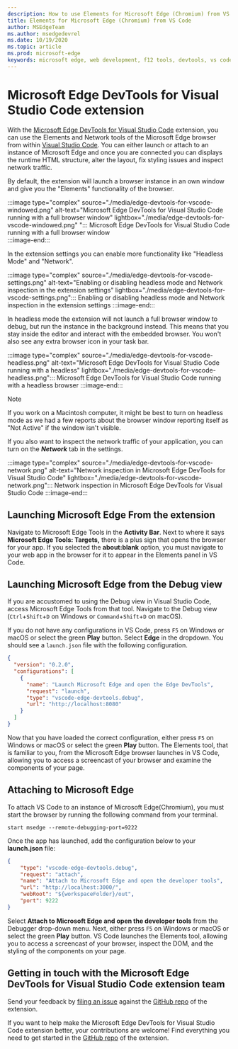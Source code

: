 ```yaml
---
description: How to use Elements for Microsoft Edge (Chromium) from VS Code
title: Elements for Microsoft Edge (Chromium) from VS Code
author: MSEdgeTeam
ms.author: msedgedevrel
ms.date: 10/19/2020
ms.topic: article
ms.prod: microsoft-edge
keywords: microsoft edge, web development, f12 tools, devtools, vs code, visual studio code, elements
---
```


# Microsoft Edge DevTools for Visual Studio Code extension

With the [Microsoft Edge DevTools for Visual Studio Code][VisualstudioMarketplaceElementsMicrosoftEdgeChromium] extension, you can use the Elements and Network tools of the Microsoft Edge browser from within [Visual Studio Code][VisualstudioCode].  You can either launch or attach to an instance of Microsoft Edge and once you are connected you can displays the runtime HTML structure, alter the layout, fix styling issues and inspect network traffic.  

By default, the extension will launch a browser instance in an own window and give you the "Elements" functionality of the browser.

:::image type="complex" source="./media/edge-devtools-for-vscode-windowed.png" alt-text="Microsoft Edge DevTools for Visual Studio Code running with a full browser window" lightbox="./media/edge-devtools-for-vscode-windowed.png" ":::
   Microsoft Edge DevTools for Visual Studio Code running with a full browser window  
:::image-end:::

In the extension settings you can enable more functionality like "Headless Mode" and "Network".

:::image type="complex" source="./media/edge-devtools-for-vscode-settings.png" alt-text="Enabling or disabling headless mode and Network inspection in the extension settings" lightbox="./media/edge-devtools-for-vscode-settings.png":::
    Enabling or disabling headless mode and Network inspection in the extension settings
:::image-end:::

In headless mode the extension will not launch a full browser window to debug, but run the instance in the background instead. This means that you stay inside the editor and interact with the embedded browser. You won't also see any extra browser icon in your task bar.  

:::image type="complex" source="./media/edge-devtools-for-vscode-headless.png" alt-text="Microsoft Edge DevTools for Visual Studio Code running with a headless" lightbox="./media/edge-devtools-for-vscode-headless.png":::
   Microsoft Edge DevTools for Visual Studio Code running with a headless browser
:::image-end:::

> [!NOTE]
> If you work on a Macintosh computer, it might be best to turn on headless mode as we had a few reports about the browser window reporting itself as "Not Active" if the window isn't visible.  

If you also want to inspect the network traffic of your application, you can turn on the ***Network*** tab in the settings.

:::image type="complex" source="./media/edge-devtools-for-vscode-network.png" alt-text="Network inspection in Microsoft Edge DevTools for Visual Studio Code" lightbox="./media/edge-devtools-for-vscode-network.png":::
    Network inspection in Microsoft Edge DevTools for Visual Studio Code
:::image-end:::

## Launching Microsoft Edge From the extension  

Navigate to Microsoft Edge Tools in the **Activity Bar**.  Next to where it says **Microsoft Edge Tools: Targets,** there is a plus sign that opens the browser for your app.  If you selected the **about:blank** option, you must navigate to your web app in the browser for it to appear in the Elements panel in VS Code.  

## Launching Microsoft Edge from the Debug view  

If you are accustomed to using the Debug view in Visual Studio Code, access Microsoft Edge Tools from that tool.  Navigate to the Debug view \(`Ctrl`+`Shift`+`D` on Windows or `Command`+`Shift`+`D` on macOS\).  

If you do not have any configurations in VS Code, press `F5` on Windows or macOS or select the green **Play** button. Select **Edge** in the dropdown. You should see a `launch.json` file with the following configuration.  

```json
{
  "version": "0.2.0",
  "configurations": [
    {
      "name": "Launch Microsoft Edge and open the Edge DevTools",
      "request": "launch",
      "type": "vscode-edge-devtools.debug",
      "url": "http://localhost:8080"
    }
  ]
}
```  

Now that you have loaded the correct configuration, either press `F5` on Windows or macOS or select the green **Play** button. The Elements tool, that is familiar to you, from the Microsoft Edge browser launches in VS Code, allowing you to access a screencast of your browser and examine the components of your page.  

## Attaching to Microsoft Edge  

To attach VS Code to an instance of Microsoft Edge\(Chromium\), you must start the browser by running the following command from your terminal.  

`start msedge --remote-debugging-port=9222`  

Once the app has launched, add the configuration below to your **launch.json** file:  

```json
{
    "type": "vscode-edge-devtools.debug",
    "request": "attach",
    "name": "Attach to Microsoft Edge and open the developer tools",
    "url": "http://localhost:3000/",
    "webRoot": "${workspaceFolder}/out",
    "port": 9222
}
```  

Select **Attach to Microsoft Edge and open the developer tools** from the Debugger drop-down menu.  Next, either press `F5` on Windows or macOS or select the green **Play** button.  VS Code launches the Elements tool, allowing you to access a screencast of your browser, inspect the DOM, and the styling of the components on your page.  

## Getting in touch with the Microsoft Edge DevTools for Visual Studio Code extension team  

Send your feedback by [filing an issue][GithubMicrosoftVscodeEdgeDevtoolsNewIssue] against the [GitHub repo][GithubMicrosoftVscodeEdgeDevtools] of the extension.  

If you want to help make the Microsoft Edge DevTools for Visual Studio Code extension better, your contributions are welcome!  Find everything you need to get started in the [GitHub repo][GithubMicrosoftVscodeEdgeDevtools] of the extension.  

<!-- image links -->  

<!--[ImageGifElementsEdge]: ./media/elements-for-edge.gif "Elements for Edge VS Code extension in action"  -->  
[ImagePngElementsEdge]: ./media/elements-for-edge.png "Elements for Edge VS Code extension in action"  

<!--links -->  

[VscodeElementsEdge]: ./elements-for-edge.md "Elements For Microsoft Edge VS Code Extension | Microsoft Docs"  

[VisualstudioCode]: https://code.visualstudio.com "Visual Studio Code"  
[VisualStudioCodeDocs]: https://code.visualstudio.com/Docs "Documentation | Visual Studio Code"   

[GithubMicrosoftVscodeEdgeDevtools]: https://github.com/Microsoft/vscode-edge-devtools "microsoft/vscode-edge-devtools | GitHub"  
[GithubMicrosoftVscodeEdgeDevtoolsNewIssue]: https://github.com/Microsoft/vscode-edge-devtools/issues/new "New Issue - microsoft/vscode-edge-devtools | GitHub"

[VisualstudioMarketplaceElementsMicrosoftEdgeChromium]: https://marketplace.visualstudio.com/items?itemName=ms-edgedevtools.vscode-edge-devtools "Microsoft Edge Tools for VS Code"  
